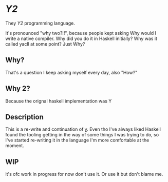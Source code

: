 # _Y2_ 

They _Y2_ programming language. 

It's pronounced "why two?!!", because people kept asking Why would
I write a native compiler. Why did you do it in Haskell initially?
Why was it called yacll at some point? Just Why? 

## Why?

That's a question I keep asking myself every day, also "How?"

## Why 2?

Because the orignal haskell implementation was Y

## Description 

This is a re-write and continuation of [y]( https://github.com/gabriel128/y). Even tho I've always 
liked Haskell found the tooling getting in the way 
of some things I was trying to do, so I've started
re-writing it in the language I'm more comfortable at the moment.

## WIP

it's ofc work in progress for now don't use it. Or use it but don't blame me.
